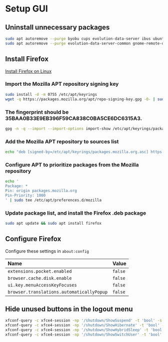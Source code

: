 # Setup GUI

## Uninstall unnecessary packages

```sh
sudo apt autoremove --purge byobu cups evolution-data-server ibus ubuntu-pro-client
sudo apt autoremove --purge evolution-data-server-common gnome-remote-desktop modemmanager network-manager snapd
```

## Install Firefox

[Install Firefox on Linux](https://support.mozilla.org/en-US/kb/install-firefox-linux#w_install-firefox-deb-package-for-debian-based-distributions-recommended)

### Import the Mozilla APT repository signing key

```sh
sudo install -d -m 0755 /etc/apt/keyrings
wget -q https://packages.mozilla.org/apt/repo-signing-key.gpg -O- | sudo tee /etc/apt/keyrings/packages.mozilla.org.asc > /dev/null
```

### The fingerprint should be 35BAA0B33E9EB396F59CA838C0BA5CE6DC6315A3.

```sh
gpg -n -q --import --import-options import-show /etc/apt/keyrings/packages.mozilla.org.asc | awk '/pub/{getline; gsub(/^ +| +$/,""); if($0 == "35BAA0B33E9EB396F59CA838C0BA5CE6DC6315A3") print "\nThe key fingerprint matches ("$0").\n"; else print "\nVerification failed: the fingerprint ("$0") does not match the expected one.\n"}'
```

### Add the Mozilla APT repository to sources list

```sh
echo "deb [signed-by=/etc/apt/keyrings/packages.mozilla.org.asc] https://packages.mozilla.org/apt mozilla main" | sudo tee -a /etc/apt/sources.list.d/mozilla.list > /dev/null
```

### Configure APT to prioritize packages from the Mozilla repository

```sh
echo '
Package: *
Pin: origin packages.mozilla.org
Pin-Priority: 1000
' | sudo tee /etc/apt/preferences.d/mozilla
```

### Update package list, and install the Firefox .deb package

```sh
sudo apt update && sudo apt install firefox
```

## Configure Firefox

Configure these settings in `about:config`

Name                                        | Value
:--                                         | :--
`extensions.pocket.enabled`                 | `false`
`browser.cache.disk.enable`                 | `false`
`ui.key.menuAccessKeyFocuses`               | `false`
`browser.translations.automaticallyPopup`   | `false`

## Hide unused buttons in the logout menu

```sh
xfconf-query -c xfce4-session -np '/shutdown/ShowSuspend' -t 'bool' -s 'false'
xfconf-query -c xfce4-session -np '/shutdown/ShowHibernate' -t 'bool' -s 'false'
xfconf-query -c xfce4-session -np '/shutdown/ShowHybridSleep' -t 'bool' -s 'false'
xfconf-query -c xfce4-session -np '/shutdown/ShowSwitchUser' -t 'bool' -s 'false'
```
